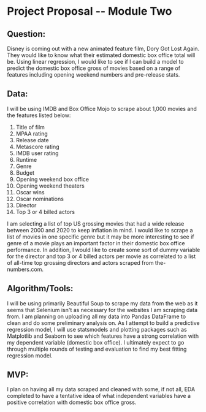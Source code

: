 # **Project Proposal -- Module Two**
## Question:
Disney is coming out with a new animated feature film, Dory Got Lost Again. They would like to know what their estimated domestic box office total will be. Using linear regression, I would like to see if I can build a model to predict the domestic box office gross of movies based on a range of features including opening weekend numbers and pre-release stats. 

## **Data:**
I will be using IMDB and Box Office Mojo to scrape about 1,000 movies and the features listed below:
1. Title of film
2. MPAA rating
3. Release date
4. Metascore rating
5. IMDB user rating
6. Runtime
7. Genre
8. Budget
9. Opening weekend box office
10. Opening weekend theaters
11. Oscar wins
12. Oscar nominations 
13. Director
14. Top 3 or 4 billed actors

I am selecting a list of top US grossing movies that had a wide release between 2000 and 2020 to keep inflation in mind. I would like to scrape a list of movies in one specific genre but it may be more interesting to see if genre of a movie plays an important factor in their domestic box office performance. In addition, I would like to create some sort of dummy variable for the director and top 3 or 4 billed actors per movie as correlated to a list of all-time top grossing directors and actors scraped from the-numbers.com. 

## **Algorithm/Tools:**
I will be using primarily Beautiful Soup to scrape my data from the web as it seems that Selenium isn't as necessary for the websites I am scraping data from. I am planning on uploading all my data into Pandas DataFrame to clean and do some preliminary analysis on. As I attempt to build a predictive regression model, I will use statsmodels and plotting packages such as Matplotlib and Seaborn to see which features have a strong correlation with my dependent variable (domestic box office). I ultimately expect to go through multiple rounds of testing and evaluation to find my best fitting regression model.  

## **MVP:**
I plan on having all my data scraped and cleaned with some, if not all, EDA completed to have a tentative idea of what independent variables have a positive correlation with domestic box office gross. 


